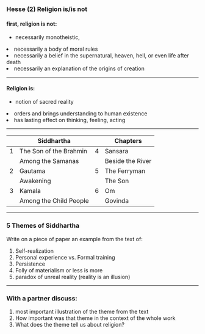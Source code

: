 ### Hesse (2) Religion is/is not

#### first, religion is **not**:

- necessarily monotheistic,
<li class="fragment">necessarily a body of moral rules</li>
<li class="fragment">necessarily a belief in the supernatural, heaven,  hell, or even life after death</li>
<li class="fragment">necessarily an explanation of the origins of  creation</li>

---

#### Religion **is**:

- notion of sacred reality
<li class="fragment">orders and brings understanding to human existence</li>
<li class="fragment">has lasting effect on thinking, feeling, acting</li>

---

|   | Siddhartha             |   | Chapters         |
|---|------------------------|---|------------------|
| 1 | The Son of the Brahmin | 4 | Sansara          |
|   | Among the Samanas      |   | Beside the River |
| 2 | Gautama                | 5 | The Ferryman     |
|   | Awakening              |   | The Son          |
| 3 | Kamala                 | 6 | Om               |
|   | Among the Child People |   | Govinda          |



---

### 5 Themes of Siddhartha

 Write on a piece of  paper an example from the text of:

1. Self-realization
2. Personal experience vs. Formal training
3. Persistence
4. Folly of materialism or less is more
5. paradox of unreal reality (reality is an illusion)

---


### With a partner discuss:

1. most important illustration of the theme from the text
2. How important was that theme in the context of the whole work
3. What does the theme tell us about religion?


